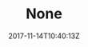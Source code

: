 ---
title: 'None'
draft: false
path: 03-mindello/_NIC0456.JPG
description: ''
date: 2017-11-14T10:40:13Z
location: None
size: 6000x4000
catergory: mindello
--- 
